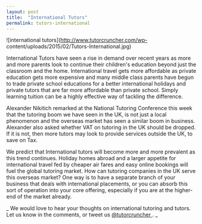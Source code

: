 ```yaml
---
layout: post
title:  "International Tutors"
permalink: tutors-international
---
```

![international tutors](http://www.tutorcruncher.com/wp-
content/uploads/2015/02/Tutors-International.jpg)

International Tutors have seen a rise in demand over recent years as more and
more parents look to continue their children's education beyond just the
classroom and the home. International travel gets more affordable as private
education gets more expensive and many middle class parents have begun to
trade private school educations for a better international holidays and
private tutors that are far more affordable than private school. Simply
learning tuition can be a highly effective way of tackling the difference.

Alexander Nikitich remarked at the National Tutoring Conference this week that
the tutoring boom we have seen in the UK, is not just a local phenomenon and
the overseas market has seen a similar boom in business. Alexander also asked
whether VAT on tutoring in the UK should be dropped. If it is not, then more
tutors may look to provide services outside the UK, to save on Tax.

We predict that International tutors will become more and more prevalent as
this trend continues. Holiday homes abroad and a larger appetite for
international travel fed by cheaper air fares and easy online bookings will
fuel the global tutoring market. How can tutoring companies in the UK serve
this overseas market? One way is to have a separate branch of your business
that deals with international placements, or you can absorb this sort of
operation into your core offering, especially if you are at the higher-end of
the market already.

_ We would love to hear your thoughts on international tutoring and tutors.
Let us know in the comments, or tweet us [ @tutorcruncher
](https://twitter.com/tutorcruncher) . _
